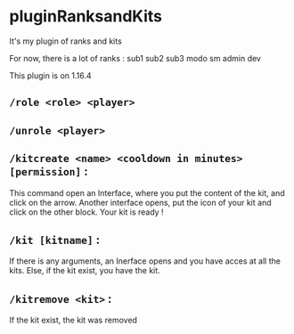 # pluginRanksandKits
It's my plugin of ranks and kits

For now, there is a lot of ranks :
sub1
sub2
sub3
modo
sm
admin
dev

This plugin is on 1.16.4

## ``/role <role> <player>``
## ``/unrole <player>`` 
## ``/kitcreate <name> <cooldown in minutes> [permission]`` :
This command open an Interface, where you put the content of the kit, and click on the arrow.
Another interface opens, put the icon of your kit and click on the other block.
Your kit is ready !
## ``/kit [kitname]`` : 
If there is any arguments, an Inerface opens and you have acces at all the kits.
Else, if the kit exist, you have the kit.
## ``/kitremove <kit>`` :
If the kit exist, the kit was removed
